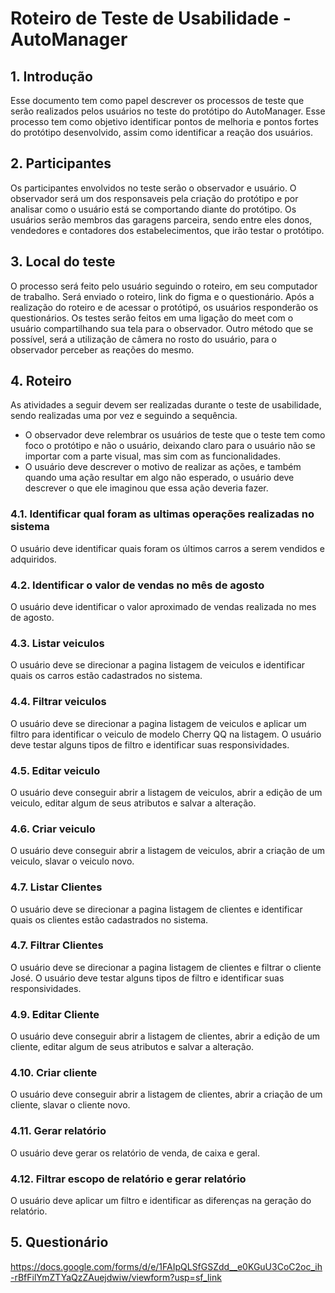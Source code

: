# Roteiro de Teste de Usabilidade - AutoManager

## 1. Introdução

Esse documento tem como papel descrever os processos de teste que serão realizados pelos usuários no teste do protótipo do AutoManager. Esse processo tem como objetivo identificar pontos de melhoria e pontos fortes do protótipo desenvolvido, assim como identificar a reação dos usuários. 

## 2. Participantes

Os participantes envolvidos no teste serão o observador e usuário. O observador será um dos responsaveis pela criação do protótipo e por analisar como o usuário está se comportando diante do protótipo. Os usuários serão membros das garagens parceira, sendo entre eles donos, vendedores e contadores dos estabelecimentos, que irão testar o protótipo.

## 3. Local do teste

O processo será feito pelo usuário seguindo o roteiro, em seu computador de trabalho. Será enviado o roteiro, link do figma e o questionário. Após a realização do roteiro e de acessar o protótipó, os usuários responderão os questionários. Os testes serão feitos em uma ligação do meet com o usuário compartilhando sua tela para o observador. Outro método que se possível, será a utilização de câmera no rosto do usuário, para o observador perceber as reações do mesmo.

## 4. Roteiro

As atividades a seguir devem ser realizadas durante o teste de usabilidade, sendo realizadas uma por vez e seguindo a sequência. 

- O observador deve relembrar os usuários de teste que o teste tem como foco o protótipo e não o usuário, deixando claro para o usuário não se importar com a parte visual, mas sim com as funcionalidades.
- O usuário deve descrever o motivo de realizar as ações, e também quando uma ação resultar em algo não esperado, o usuário deve descrever o que ele imaginou que essa ação deveria fazer.

### 4.1. Identificar qual foram as ultimas operações realizadas no sistema
O usuário deve identificar quais foram os últimos carros a serem vendidos e adquiridos.

### 4.2. Identificar o valor de vendas no mês de agosto
O usuário deve identificar o valor aproximado de vendas realizada no mes de agosto.

### 4.3. Listar veiculos
O usuário deve se direcionar a pagina listagem de veiculos e identificar quais os carros estão cadastrados no sistema.

### 4.4. Filtrar veiculos
O usuário deve se direcionar a pagina listagem de veiculos e aplicar um filtro para identificar o veiculo de modelo Cherry QQ na listagem. O usuário deve testar alguns tipos de filtro e identificar suas responsividades.

### 4.5. Editar veiculo
O usuário deve conseguir abrir a listagem de veiculos, abrir a edição de um veiculo, editar algum de seus atributos e salvar a alteração.

### 4.6. Criar veiculo
O usuário deve conseguir abrir a listagem de veiculos, abrir a criação de um veiculo, slavar o veiculo novo.

### 4.7. Listar Clientes
O usuário deve se direcionar a pagina listagem de clientes e identificar quais os clientes estão cadastrados no sistema.

### 4.7. Filtrar Clientes
O usuário deve se direcionar a pagina listagem de clientes e filtrar o cliente José. O usuário deve testar alguns tipos de filtro e identificar suas responsividades.

### 4.9. Editar Cliente
O usuário deve conseguir abrir a listagem de clientes, abrir a edição de um cliente, editar algum de seus atributos e salvar a alteração.

### 4.10. Criar cliente
O usuário deve conseguir abrir a listagem de clientes, abrir a criação de um cliente, slavar o cliente novo.

### 4.11. Gerar relatório
O usuário deve gerar os relatório de venda, de caixa e geral.

### 4.12. Filtrar escopo de relatório e gerar relatório
O usuário deve aplicar um filtro e identificar as diferenças na geração do relatório.

## 5. Questionário

https://docs.google.com/forms/d/e/1FAIpQLSfGSZdd__e0KGuU3CoC2oc_ih-rBfFilYmZTYaQzZAuejdwiw/viewform?usp=sf_link
